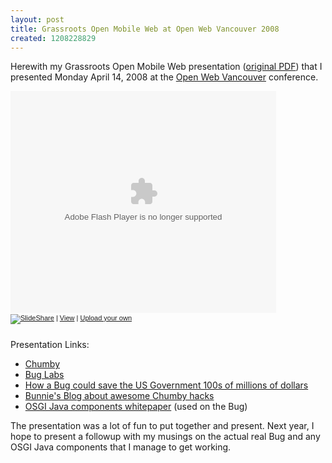 ```yaml
---
layout: post
title: Grassroots Open Mobile Web at Open Web Vancouver 2008
created: 1208228829
---
```

<p>Herewith my Grassroots Open Mobile Web presentation (<a href="http://www.slideshare.net/roland/grassroots-open-mobile-web/download">original PDF</a>) that I presented Monday April 14, 2008 at the <a href="http://www.openwebvancouver.ca/">Open Web Vancouver</a> conference.</p>
<div style="width:425px;text-align:left" id="__ss_353848"><object style="margin:0px" width="425" height="355"><param name="movie" value="http://static.slideshare.net/swf/ssplayer2.swf?doc=grassrootsopenmobilewebopenwebvancouver08-1208241472841852-8"/><param name="allowFullScreen" value="true"/><param name="allowScriptAccess" value="always"/><embed src="http://static.slideshare.net/swf/ssplayer2.swf?doc=grassrootsopenmobilewebopenwebvancouver08-1208241472841852-8" type="application/x-shockwave-flash" allowscriptaccess="always" allowfullscreen="true" width="425" height="355"></embed></object><div style="font-size:11px;font-family:tahoma,arial;height:26px;padding-top:2px;"><a href="http://www.slideshare.net/?src=embed"><img src="http://static.slideshare.net/swf/logo_embd.png" style="border:0px none;margin-bottom:-5px" alt="SlideShare"/></a> | <a href="http://www.slideshare.net/roland/grassroots-open-mobile-web?src=embed" title="View 'Grassroots Open Mobile Web' on SlideShare">View</a> | <a href="http://www.slideshare.net/upload?src=embed">Upload your own</a></div></div>

<p>Presentation Links:</p>
<ul>
  <li><a href="http://www.chumby.com/">Chumby</a></li>

  <li><a href="http://buglabs.net/">Bug Labs</a></li>

  <li><a href="http://www.unionsquareventures.com/2008/04/this_is_nuts.html">How a Bug could save the US Government 100s of millions of dollars</a></li>

  <li><a href="http://www.bunniestudios.com/blog/">Bunnie's Blog about awesome Chumby hacks</a></li>

  <li><a href="http://www.osgi.org/documents/collateral/OSGiTechnicalWhitePaper.pdf">OSGI Java components whitepaper</a> (used on the Bug)</li>
</ul>The presentation was a lot of fun to put together and present. Next year,  I hope to present a followup with my musings on the actual real Bug and any OSGI Java components that I manage to get working.
